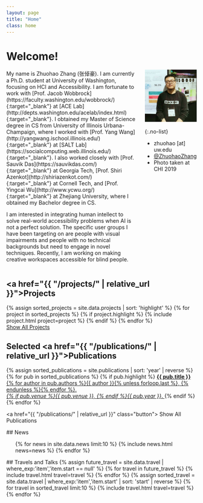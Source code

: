 ```yaml
---
layout: page
title: "Home"
class: home
---
```


# Welcome!

<div class="columns" markdown="1">

<div class="intro" markdown="1">
My name is Zhuohao Zhang (张倬豪). I am currently a Ph.D. student at University of Washington, focusing on HCI and Accessibility. I am fortunate to work with [Prof. Jacob Wobbrock](https://faculty.washington.edu/wobbrock/){:target="_blank"} at [ACE Lab](http://depts.washington.edu/acelab/index.html){:target="_blank"}. I obtained my Master of Science degree in CS from University of Illinois Urbana-Champaign, where I worked with [Prof. Yang Wang](http://yangwang.ischool.illinois.edu/){:target="_blank"} at [SALT Lab](https://socialcomputing.web.illinois.edu/){:target="_blank"}. I also worked closely with [Prof. Sauvik Das](https://sauvikdas.com/){:target="_blank"} at Georgia Tech, [Prof. Shiri Azenkot](http://shiriazenkot.com/){:target="_blank"} at Cornell Tech, and [Prof. Yingcai Wu](http://www.ycwu.org/){:target="_blank"} at Zhejiang University, where I obtained my Bachelor degree in CS. 

I am interested in integrating human intellect to solve real-world accessibility problems when AI is not a perfect solution. The specific user groups I have been targeting on are people with visual impairments and people with no technical backgrounds but need to engage in novel techniques. Recently, I am working on making creative workspaces accessible for blind people.
</div>

<div class="me" markdown="1">
<picture>
  <img
    src='/images/zhuohao.jpg'
    alt='Zhuohao Zhang at CHI 2019 standing in front of a poster, wearing a black sweater.'>
</picture>

{:.no-list}
* <i class="fas fa-envelope" aria-hidden="true"></i> zhuohao [at] uw.edu
* <i class="fab fa-twitter" aria-hidden="true"></i> <a href="https://twitter.com/ZhuohaoZhang" target= "_blank"> @ZhuohaoZhang</a>
* Photo taken at CHI 2019
</div>

</div>

## <a href="{{ "/projects/" | relative_url }}">Projects</a>

<div class="featured-projects">
  {% assign sorted_projects = site.data.projects | sort: 'highlight' %}
  {% for project in sorted_projects %}
    {% if project.highlight %}
      {% include project.html project=project %}
    {% endif %}
  {% endfor %}
</div>
<a href="{{ "/projects/" | relative_url }}" class="button">
  <i class="fas fa-chevron-circle-right"></i>
  Show All Projects
</a>

## Selected <a href="{{ "/publications/" | relative_url }}">Publications</a>

<div class="featured-publications">
  {% assign sorted_publications = site.publications | sort: 'year' | reverse %}
  {% for pub in sorted_publications %}
    {% if pub.highlight %}
      <a href="{{ pub.pdf }}" class="publication">
        <strong>{{ pub.title }}</strong><br/>
        <span class="authors">{% for author in pub.authors %}{{ author }}{% unless forloop.last %}, {% endunless %}{% endfor %}</span>. <br/>
        <i>{% if pub.venue %}{{ pub.venue }}, {% endif %}{{ pub.year }}</i>.
        <!-- {% for award in pub.awards %}<br/><span class="award"><i class="fas fa-{% if award == "Best Paper Award" %}trophy{% else %}award{% endif %}" aria-hidden="true"></i> {{ award }}</span>{% endfor %} -->
      </a>
    {% endif %}
  {% endfor %}
</div>

<a href="{{ "/publications/" | relative_url }}" class="button">
  <i class="fas fa-chevron-circle-right"></i>
  Show All Publications
</a>

<div class="news-travel" markdown="1">

<div class="news" markdown="1">
## News

<ul>
{% for news in site.data.news limit:10 %}
  {% include news.html news=news %}
{% endfor %}
</ul>

</div>

<div class="travel" markdown="1">
## Travels and Talks

<table>
<tbody>
{% assign future_travel = site.data.travel | where_exp:'item','item.start == null' %}
{% for travel in future_travel %}
  {% include travel.html travel=travel %}
{% endfor %}
{% assign sorted_travel = site.data.travel | where_exp:'item','item.start' | sort: 'start' | reverse %}
{% for travel in sorted_travel limit:10 %}
  {% include travel.html travel=travel %}
{% endfor %}
</tbody>
</table>

</div>

</div>